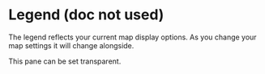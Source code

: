 # Legend (doc not used)

The legend reflects your current map display options. As you change your map settings it will change alongside.

This pane can be set transparent.
<!--stackedit_data:
eyJoaXN0b3J5IjpbMzU0MTMxNzk4LC0xMTEzNjYxMzI2LC00Nj
QwNDYyNTBdfQ==
-->